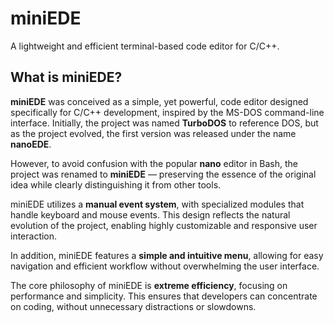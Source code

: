 # miniEDE
A lightweight and efficient terminal-based code editor for C/C++.

## What is miniEDE?

**miniEDE** was conceived as a simple, yet powerful, code editor designed specifically for C/C++ development, inspired by the MS-DOS command-line interface. Initially, the project was named **TurboDOS** to reference DOS, but as the project evolved, the first version was released under the name **nanoEDE**.

However, to avoid confusion with the popular **nano** editor in Bash, the project was renamed to **miniEDE** — preserving the essence of the original idea while clearly distinguishing it from other tools.

miniEDE utilizes a **manual event system**, with specialized modules that handle keyboard and mouse events. This design reflects the natural evolution of the project, enabling highly customizable and responsive user interaction.

In addition, miniEDE features a **simple and intuitive menu**, allowing for easy navigation and efficient workflow without overwhelming the user interface.

The core philosophy of miniEDE is **extreme efficiency**, focusing on performance and simplicity. This ensures that developers can concentrate on coding, without unnecessary distractions or slowdowns.

